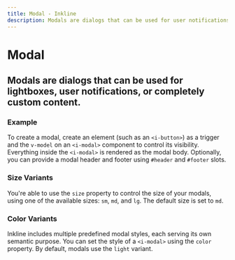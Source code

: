 ```yaml
---
title: Modal - Inkline
description: Modals are dialogs that can be used for user notifications, lightboxes, or completely custom content.
---
```


<script setup>
import {
    IModalBasicExample,
    IModalColorVariantsExample,
    IModalSizeVariantsExample
} from '@inkline/inkline/components/IModal/examples';
import { default as IModalBasicExampleHTML } from '@inkline/inkline/components/IModal/examples/basic.html?raw';
import { default as IModalBasicExampleJS } from '@inkline/inkline/components/IModal/examples/basic.js?raw';
import { default as IModalColorVariantsExampleHTML } from '@inkline/inkline/components/IModal/examples/color-variants.html?raw';
import { default as IModalColorVariantsExampleJS } from '@inkline/inkline/components/IModal/examples/color-variants.js?raw';
import { default as IModalSizeVariantsExampleHTML } from '@inkline/inkline/components/IModal/examples/size-variants.html?raw';
import { default as IModalSizeVariantsExampleJS } from '@inkline/inkline/components/IModal/examples/size-variants.js?raw';
</script>



# Modal
## Modals are dialogs that can be used for lightboxes, user notifications, or completely custom content.

### Example
To create a modal, create an element (such as an `<i-button>`) as a trigger and the `v-model` on an `<i-modal>` component to control its visibility. Everything inside the `<i-modal>` is rendered as the modal body. Optionally, you can provide a modal header and footer using `#header` and `#footer` slots.

<example type="modal" :component="IModalBasicExample" :html="IModalBasicExampleHTML" :js="IModalBasicExampleJS"></example>

### Size Variants
You're able to use the `size` property to control the size of your modals, using one of the available sizes: `sm`, `md`, and `lg`. 
The default size is set to `md`.

<example type="modal" :component="IModalSizeVariantsExample" :html="IModalSizeVariantsExampleHTML" :js="IModalBasicExampleJS"></example>

### Color Variants
Inkline includes multiple predefined modal styles, each serving its own semantic purpose. You can set the style of a `<i-modal>` using the `color` property. By default, modals use the `light` variant.

<example type="modal" :component="IModalColorVariantsExample" :html="IModalColorVariantsExampleHTML" :js="IModalBasicExampleJS"></example>
